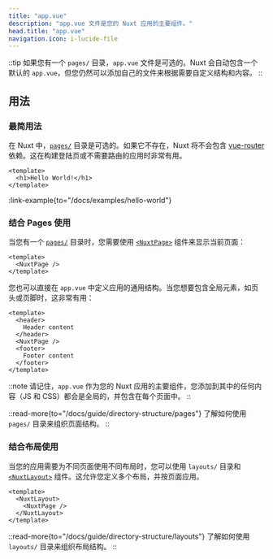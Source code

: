 ```yaml
---
title: "app.vue"
description: "app.vue 文件是您的 Nuxt 应用的主要组件。"
head.title: "app.vue"
navigation.icon: i-lucide-file
---
```


::tip
如果您有一个 `pages/` 目录，`app.vue` 文件是可选的。Nuxt 会自动包含一个默认的 `app.vue`，但您仍然可以添加自己的文件来根据需要自定义结构和内容。
::

## 用法

### 最简用法

在 Nuxt 中，[`pages/`](/docs/guide/directory-structure/pages) 目录是可选的。如果它不存在，Nuxt 将不会包含 [vue-router](https://router.vuejs.org) 依赖。这在构建登陆页或不需要路由的应用时非常有用。

```vue [app.vue]
<template>
  <h1>Hello World!</h1>
</template>
```

:link-example{to="/docs/examples/hello-world"}

### 结合 Pages 使用

当您有一个 [`pages/`](/docs/guide/directory-structure/pages) 目录时，您需要使用 [`<NuxtPage>`](/docs/api/components/nuxt-page) 组件来显示当前页面：

```vue [app.vue]
<template>
  <NuxtPage />
</template>
```

您也可以直接在 `app.vue` 中定义应用的通用结构。当您想要包含全局元素，如页头或页脚时，这非常有用：

```vue [app.vue]
<template>
  <header>
    Header content
  </header>
  <NuxtPage />
  <footer>
    Footer content
  </footer>
</template>
```

::note
请记住，`app.vue` 作为您的 Nuxt 应用的主要组件，您添加到其中的任何内容（JS 和 CSS）都会是全局的，并包含在每个页面中。
::

::read-more{to="/docs/guide/directory-structure/pages"}
了解如何使用 `pages/` 目录来组织页面结构。
::

### 结合布局使用

当您的应用需要为不同页面使用不同布局时，您可以使用 `layouts/` 目录和 [`<NuxtLayout>`](/docs/api/components/nuxt-layout) 组件。这允许您定义多个布局，并按页面应用。

```vue [app.vue]
<template>
  <NuxtLayout>
    <NuxtPage />
  </NuxtLayout>
</template>
```

::read-more{to="/docs/guide/directory-structure/layouts"}
了解如何使用 `layouts/` 目录来组织布局结构。
::
